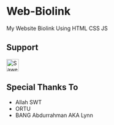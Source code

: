 # Web-Biolink
My Website Biolink Using HTML CSS JS

## Support
<a href="https://saweria.co/aceedt" target="_blank"><img src="https://camo.githubusercontent.com/d107b0f35176c71f5c6022a120165d9d4da6763d5d9fcfc608889087442f809a/68747470733a2f2f61676865612e736974652f736177657269612d627574746f6e2e706e67" height="32px" alt="Saweria"></a>

## Special Thanks To
- Allah SWT
- ORTU
- BANG Abdurrahman AKA Lynn
